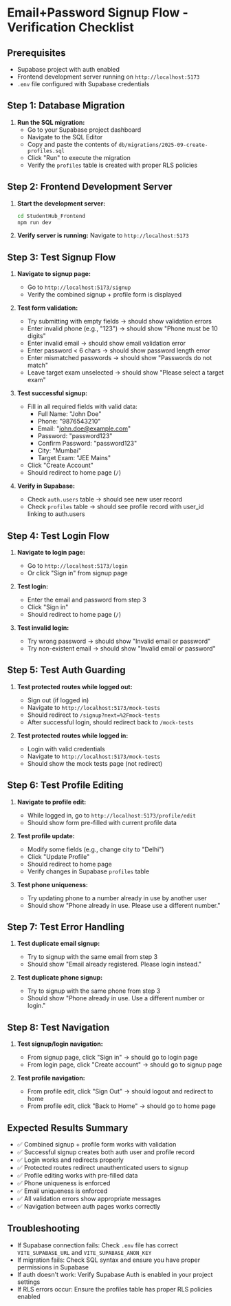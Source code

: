 # Email+Password Signup Flow - Verification Checklist

## Prerequisites
- Supabase project with auth enabled
- Frontend development server running on `http://localhost:5173`
- `.env` file configured with Supabase credentials

## Step 1: Database Migration
1. **Run the SQL migration:**
   - Go to your Supabase project dashboard
   - Navigate to the SQL Editor
   - Copy and paste the contents of `db/migrations/2025-09-create-profiles.sql`
   - Click "Run" to execute the migration
   - Verify the `profiles` table is created with proper RLS policies

## Step 2: Frontend Development Server
1. **Start the development server:**
   ```bash
   cd StudentHub_Frontend
   npm run dev
   ```
2. **Verify server is running:** Navigate to `http://localhost:5173`

## Step 3: Test Signup Flow
1. **Navigate to signup page:**
   - Go to `http://localhost:5173/signup`
   - Verify the combined signup + profile form is displayed

2. **Test form validation:**
   - Try submitting with empty fields → should show validation errors
   - Enter invalid phone (e.g., "123") → should show "Phone must be 10 digits"
   - Enter invalid email → should show email validation error
   - Enter password < 6 chars → should show password length error
   - Enter mismatched passwords → should show "Passwords do not match"
   - Leave target exam unselected → should show "Please select a target exam"

3. **Test successful signup:**
   - Fill in all required fields with valid data:
     - Full Name: "John Doe"
     - Phone: "9876543210"
     - Email: "john.doe@example.com"
     - Password: "password123"
     - Confirm Password: "password123"
     - City: "Mumbai"
     - Target Exam: "JEE Mains"
   - Click "Create Account"
   - Should redirect to home page (`/`)

4. **Verify in Supabase:**
   - Check `auth.users` table → should see new user record
   - Check `profiles` table → should see profile record with user_id linking to auth.users

## Step 4: Test Login Flow
1. **Navigate to login page:**
   - Go to `http://localhost:5173/login`
   - Or click "Sign in" from signup page

2. **Test login:**
   - Enter the email and password from step 3
   - Click "Sign in"
   - Should redirect to home page (`/`)

3. **Test invalid login:**
   - Try wrong password → should show "Invalid email or password"
   - Try non-existent email → should show "Invalid email or password"

## Step 5: Test Auth Guarding
1. **Test protected routes while logged out:**
   - Sign out (if logged in)
   - Navigate to `http://localhost:5173/mock-tests`
   - Should redirect to `/signup?next=%2Fmock-tests`
   - After successful login, should redirect back to `/mock-tests`

2. **Test protected routes while logged in:**
   - Login with valid credentials
   - Navigate to `http://localhost:5173/mock-tests`
   - Should show the mock tests page (not redirect)

## Step 6: Test Profile Editing
1. **Navigate to profile edit:**
   - While logged in, go to `http://localhost:5173/profile/edit`
   - Should show form pre-filled with current profile data

2. **Test profile update:**
   - Modify some fields (e.g., change city to "Delhi")
   - Click "Update Profile"
   - Should redirect to home page
   - Verify changes in Supabase `profiles` table

3. **Test phone uniqueness:**
   - Try updating phone to a number already in use by another user
   - Should show "Phone already in use. Please use a different number."

## Step 7: Test Error Handling
1. **Test duplicate email signup:**
   - Try to signup with the same email from step 3
   - Should show "Email already registered. Please login instead."

2. **Test duplicate phone signup:**
   - Try to signup with the same phone from step 3
   - Should show "Phone already in use. Use a different number or login."

## Step 8: Test Navigation
1. **Test signup/login navigation:**
   - From signup page, click "Sign in" → should go to login page
   - From login page, click "Create account" → should go to signup page

2. **Test profile navigation:**
   - From profile edit, click "Sign Out" → should logout and redirect to home
   - From profile edit, click "Back to Home" → should go to home page

## Expected Results Summary
- ✅ Combined signup + profile form works with validation
- ✅ Successful signup creates both auth user and profile record
- ✅ Login works and redirects properly
- ✅ Protected routes redirect unauthenticated users to signup
- ✅ Profile editing works with pre-filled data
- ✅ Phone uniqueness is enforced
- ✅ Email uniqueness is enforced
- ✅ All validation errors show appropriate messages
- ✅ Navigation between auth pages works correctly

## Troubleshooting
- If Supabase connection fails: Check `.env` file has correct `VITE_SUPABASE_URL` and `VITE_SUPABASE_ANON_KEY`
- If migration fails: Check SQL syntax and ensure you have proper permissions in Supabase
- If auth doesn't work: Verify Supabase Auth is enabled in your project settings
- If RLS errors occur: Ensure the profiles table has proper RLS policies enabled
